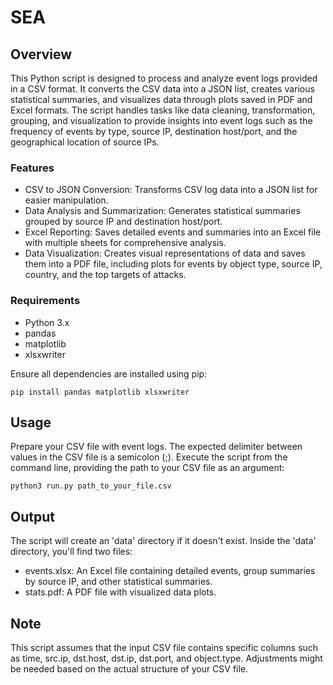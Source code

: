 # SEA
## Overview

This Python script is designed to process and analyze event logs provided in a CSV format. It converts the CSV data into a JSON list, creates various statistical summaries, and visualizes data through plots saved in PDF and Excel formats. The script handles tasks like data cleaning, transformation, grouping, and visualization to provide insights into event logs such as the frequency of events by type, source IP, destination host/port, and the geographical location of source IPs.

### Features

- CSV to JSON Conversion: Transforms CSV log data into a JSON list for easier manipulation.
- Data Analysis and Summarization: Generates statistical summaries grouped by source IP and destination host/port.
- Excel Reporting: Saves detailed events and summaries into an Excel file with multiple sheets for comprehensive analysis.
- Data Visualization: Creates visual representations of data and saves them into a PDF file, including plots for events by object type, source IP, country, and the top targets of attacks.

### Requirements

- Python 3.x
- pandas
- matplotlib
- xlsxwriter

Ensure all dependencies are installed using pip:

    pip install pandas matplotlib xlsxwriter

## Usage

Prepare your CSV file with event logs. The expected delimiter between values in the CSV file is a semicolon (;). Execute the script from the command line, providing the path to your CSV file as an argument:
    
    python3 run.py path_to_your_file.csv

## Output

The script will create an 'data' directory if it doesn't exist.
Inside the 'data' directory, you'll find two files:

- events.xlsx: An Excel file containing detailed events, group summaries by source IP, and other statistical summaries.
- stats.pdf: A PDF file with visualized data plots.

## Note

This script assumes that the input CSV file contains specific columns such as time, src.ip, dst.host, dst.ip, dst.port, and object.type. Adjustments might be needed based on the actual structure of your CSV file.
